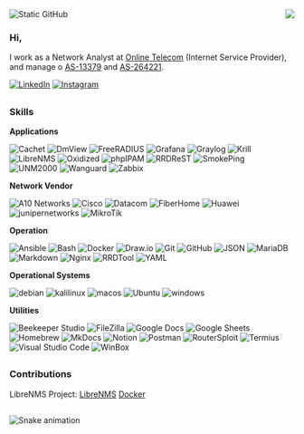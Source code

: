 <img align='right' src="https://github-readme-stats.vercel.app/api?username=santiag0z&show_icons=true&theme=dark&include_all_commits=true&count_private=true"/>

<img src="https://img.shields.io/static/v1?label=Overview&message=Santiago.Z&color=f8efd4&style=for-the-badge&logo=GitHub" alt="Static GitHub">

### Hi, 

I work as a Network Analyst at [Online Telecom](https://onlinetelecom.com.br/) (Internet Service Provider), and manage o [AS-13379](https://www.peeringdb.com/net/9449) and [AS-264221](https://www.peeringdb.com/net/22503).

<p align="left">
  <a href="https://www.linkedin.com/in/santiago-z/" title="LinkedIn">
  <img src="https://img.shields.io/badge/-Linkedin-0e76a8?style=flat-square&logo=Linkedin&logoColor=white&link=LINK-DO-SEU-LINKEDIN" alt="LinkedIn"/></a>
  <a href="https://www.instagram.com/_santiago.z/" title="Instagram">
  <img src="https://img.shields.io/badge/-Instagram-DF0174?style=flat-square&labelColor=DF0174&logo=instagram&logoColor=white&link=LINK-DO-SEU-INSTAGRAM" alt="Instagram"/></a>
</p>


##

###  Skills

**Applications**

![Cachet](https://img.shields.io/badge/-Cachet-333333?style=flat&logo=cachet)
![DmView](https://img.shields.io/badge/-DmView-333333?style=flat&logo=dmview)
![FreeRADIUS](https://img.shields.io/badge/-FreeRADIUS-333333?style=flat&logo=freeradius)
![Grafana](https://img.shields.io/badge/-Grafana-333333?style=flat&logo=grafana)
![Graylog](https://img.shields.io/badge/-Graylog-333333?style=flat&logo=graylog)
![Krill](https://img.shields.io/badge/-Krill-333333?style=flat&logo=krill)
![LibreNMS](https://img.shields.io/badge/-LibreNMS-333333?style=flat&logo=librenms)
![Oxidized](https://img.shields.io/badge/-Oxidized-333333?style=flat&logo=oxidized)
![phpIPAM](https://img.shields.io/badge/-phpIPAM-333333?style=flat&logo=phpIPAM)
![RRDReST](https://img.shields.io/badge/-RRDReST-333333?style=flat&logo=rrdrest)
![SmokePing](https://img.shields.io/badge/-smokePing-333333?style=flat&logo=smokePing)
![UNM2000](https://img.shields.io/badge/-UNM2000-333333?style=flat&logo=unm2000)
![Wanguard](https://img.shields.io/badge/-Wanguard-333333?style=flat&logo=wanguard)
![Zabbix](https://img.shields.io/badge/-Zabbix-333333?style=flat&logo=zabbix)

**Network Vendor**

![A10 Networks](https://img.shields.io/badge/-A10%20Networks-333333?style=flat&logo=a10networks)
![Cisco](https://img.shields.io/badge/-Cisco-333333?style=flat&logo=cisco)
![Datacom](https://img.shields.io/badge/-Datacom-333333?style=flat&logo=datacom)
![FiberHome](https://img.shields.io/badge/-FiberHome-333333?style=flat&logo=fiberhome)
![Huawei](https://img.shields.io/badge/-Huawei-333333?style=flat&logo=huawei)
![junipernetworks](https://img.shields.io/badge/-Juniper%20Networks-333333?style=flat&logo=junipernetworks)
![MikroTik](https://img.shields.io/badge/-MikroTik-333333?style=flat&logo=mikroTik)

**Operation**

![Ansible](https://img.shields.io/badge/-Ansible-333333?style=flat&logo=ansible)
![Bash](https://img.shields.io/badge/-Bash-333333?style=flat&logo=gnubash)
![Docker](https://img.shields.io/badge/-Docker-333333?style=flat&logo=docker)
![Draw.io](https://img.shields.io/badge/-Draw.io-333333?style=flat&logo=diagramsdotnet)
![Git](https://img.shields.io/badge/-Git-333333?style=flat&logo=git)
![GitHub](https://img.shields.io/badge/-GitHub-333333?style=flat&logo=github)
![JSON](https://img.shields.io/badge/-JSON-333333?style=flat&logo=json)
![MariaDB](https://img.shields.io/badge/-MariaDB-333333?style=flat&logo=mariadb)
![Markdown](https://img.shields.io/badge/-Markdown-333333?style=flat&logo=Markdown)
![Nginx](https://img.shields.io/badge/-Nginx-333333?style=flat&logo=nginx)
![RRDTool](https://img.shields.io/badge/-RRDTool-333333?style=flat&logo=rrdtool)
![YAML](https://img.shields.io/badge/-YAML-333333?style=flat&logo=yaml)

**Operational Systems**

![debian](https://img.shields.io/badge/-Debian-333333?style=flat&logo=debian)
![kalilinux](https://img.shields.io/badge/-Kali%20Linux-333333?style=flat&logo=kalilinux)
![macos](https://img.shields.io/badge/-macOS-333333?style=flat&logo=macos)
![Ubuntu](https://img.shields.io/badge/-Ubuntu-333333?style=flat&logo=ubuntu)
![windows](https://img.shields.io/badge/-Windows-333333?style=flat&logo=windows)

**Utilities**

![Beekeeper Studio](https://img.shields.io/badge/-Beekeeper%20Studio-333333?style=flat&logo=beekeeper)
![FileZilla](https://img.shields.io/badge/-FileZilla-333333?style=flat&logo=fileZilla)
![Google Docs](https://img.shields.io/badge/-Google%20Docs-333333?style=flat&logo=googledocs)
![Google Sheets](https://img.shields.io/badge/-Google%20Sheets-333333?style=flat&logo=googlesheets)
![Homebrew](https://img.shields.io/badge/-Homebrew-333333?style=flat&logo=homebrew)
![MkDocs](https://img.shields.io/badge/-MkDocs-333333?style=flat&logo=Markdown)
![Notion](https://img.shields.io/badge/-Notion-333333?style=flat&logo=notion)
![Postman](https://img.shields.io/badge/-Postman-333333?style=flat&logo=postman)
![RouterSploit](https://img.shields.io/badge/-RouterSploit-333333?style=flat&logo=routersploit)
![Termius](https://img.shields.io/badge/-Termius-333333?style=flat&logo=termius)
![Visual Studio Code](https://img.shields.io/badge/-Visual%20Studio%20Code-333333?style=flat&logo=visual-studio-code&logoColor=007ACC)
![WinBox](https://img.shields.io/badge/-WinBox-333333?style=flat&logo=mikroTik)


##

###  Contributions

LibreNMS Project: [LibreNMS](https://github.com/librenms/librenms/commits?author=santiag0z) [Docker](https://github.com/librenms/docker/commits?author=santiag0z)

##
![Snake animation](https://github.com/santiag0z/santiag0z/blob/output/github-contribution-grid-snake.svg)
